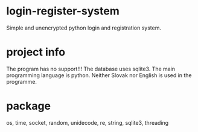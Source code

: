 # login-register-system
Simple and unencrypted python login and registration system.

# project info
The program has no support!!!
The database uses sqlite3.
The main programming language is python.
Neither Slovak nor English is used in the programme.

# package
os,
time,
socket,
random,
unidecode,
re,
string,
sqlite3,
threading
